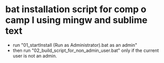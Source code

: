 # bat installation script for comp o camp I using mingw and sublime text
- run "01_startInstall (Run as Administrator).bat as an admin"
- then run "02_build_script_for_non_admin_user.bat" only if the current user is not an admin.
